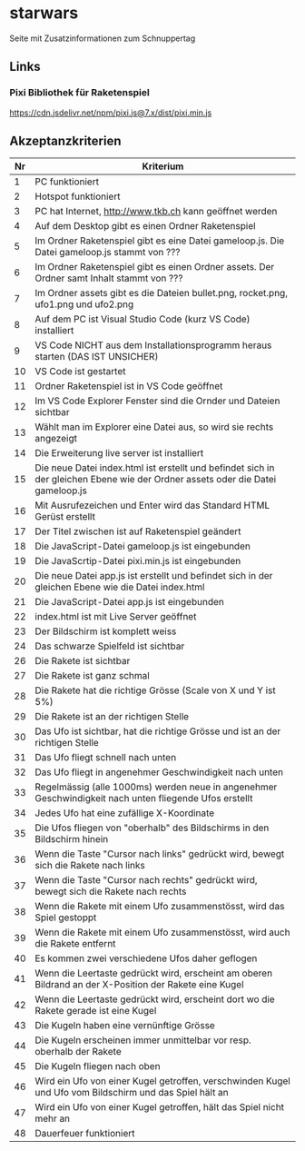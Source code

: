 # starwars
Seite mit Zusatzinformationen zum Schnuppertag

## Links

### Pixi Bibliothek für Raketenspiel
https://cdn.jsdelivr.net/npm/pixi.js@7.x/dist/pixi.min.js

## Akzeptanzkriterien
|Nr|Kriterium|
|--|--|
|1|PC funktioniert|
|2|Hotspot funktioniert|
|3|PC hat Internet, http://www.tkb.ch kann geöffnet werden|
|4|Auf dem Desktop gibt es einen Ordner Raketenspiel|
|5|Im Ordner Raketenspiel gibt es eine Datei gameloop.js. Die Datei gameloop.js stammt von ???|
|6|Im Ordner Raketenspiel gibt es einen Ordner assets. Der Ordner samt Inhalt stammt von ???|
|7|Im Ordner assets gibt es die Dateien bullet.png, rocket.png, ufo1.png und ufo2.png|
|8|Auf dem PC ist Visual Studio Code (kurz VS Code) installiert|
|9|VS Code NICHT aus dem Installationsprogramm heraus starten (DAS IST UNSICHER)|
|10|VS Code ist gestartet|
|11|Ordner Raketenspiel ist in VS Code geöffnet|
|12|Im VS Code Explorer Fenster sind die Ornder und Dateien sichtbar|
|13|Wählt man im Explorer eine Datei aus, so wird sie rechts angezeigt|
|14|Die Erweiterung live server ist installiert|
|15|Die neue Datei index.html ist erstellt und befindet sich in der gleichen Ebene wie der Ordner assets oder die Datei gameloop.js|
|16|Mit Ausrufezeichen und Enter wird das Standard HTML Gerüst erstellt|
|17|Der Titel zwischen <title> und </title> ist auf Raketenspiel geändert|
|18|Die JavaScript-Datei gameloop.js ist eingebunden|
|19|Die JavaScrtip-Datei pixi.min.js ist eingebunden|
|20|Die neue Datei app.js ist erstellt und befindet sich in der gleichen Ebene wie die Datei index.html|
|21|Die JavaScript-Datei app.js ist eingebunden|
|22|index.html ist mit Live Server geöffnet|
|23|Der Bildschirm ist komplett weiss|
|24|Das schwarze Spielfeld ist sichtbar|
|26|Die Rakete ist sichtbar|
|27|Die Rakete ist ganz schmal|
|28|Die Rakete hat die richtige Grösse (Scale von X und Y ist 5%)|
|29|Die Rakete ist an der richtigen Stelle|
|30|Das Ufo ist sichtbar, hat die richtige Grösse und ist an der richtigen Stelle|
|31|Das Ufo fliegt schnell nach unten|
|32|Das Ufo fliegt in angenehmer Geschwindigkeit nach unten|
|33|Regelmässig (alle 1000ms) werden neue in angenehmer Geschwindigkeit nach unten fliegende Ufos erstellt|
|34|Jedes Ufo hat eine zufällige X-Koordinate|
|35|Die Ufos fliegen von "oberhalb" des Bildschirms in den Bildschirm hinein|
|36|Wenn die Taste "Cursor nach links" gedrückt wird, bewegt sich die Rakete nach links|
|37|Wenn die Taste "Cursor nach rechts" gedrückt wird, bewegt sich die Rakete nach rechts|
|38|Wenn die Rakete mit einem Ufo zusammenstösst, wird das Spiel gestoppt|
|39|Wenn die Rakete mit einem Ufo zusammenstösst, wird auch die Rakete entfernt|
|40|Es kommen zwei verschiedene Ufos daher geflogen|
|41|Wenn die Leertaste gedrückt wird, erscheint am oberen Bildrand an der X-Position der Rakete eine Kugel|
|42|Wenn die Leertaste gedrückt wird, erscheint dort wo die Rakete gerade ist eine Kugel|
|43|Die Kugeln haben eine vernünftige Grösse|
|44|Die Kugeln erscheinen immer unmittelbar vor resp. oberhalb der Rakete|
|45|Die Kugeln fliegen nach oben|
|46|Wird ein Ufo von einer Kugel getroffen, verschwinden Kugel und Ufo vom Bildschirm und das Spiel hält an|
|47|Wird ein Ufo von einer Kugel getroffen, hält das Spiel nicht mehr an|
|48|Dauerfeuer funktioniert|


